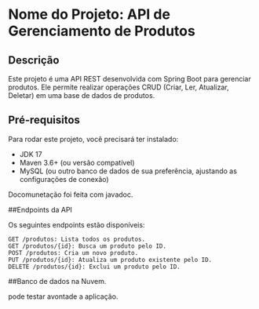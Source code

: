 # Nome do Projeto: API de Gerenciamento de Produtos

## Descrição
Este projeto é uma API REST desenvolvida com Spring Boot para gerenciar produtos. Ele permite realizar operações CRUD (Criar, Ler, Atualizar, Deletar) em uma base de dados de produtos.

## Pré-requisitos
Para rodar este projeto, você precisará ter instalado:
- JDK 17
- Maven 3.6+ (ou versão compatível)
- MySQL (ou outro banco de dados de sua preferência, ajustando as configurações de conexão)



Docomunetação foi feita com javadoc.


##Endpoints da API

Os seguintes endpoints estão disponíveis:

    GET /produtos: Lista todos os produtos.
    GET /produtos/{id}: Busca um produto pelo ID.
    POST /produtos: Cria um novo produto.
    PUT /produtos/{id}: Atualiza um produto existente pelo ID.
    DELETE /produtos/{id}: Exclui um produto pelo ID.

##Banco de dados na Nuvem.

pode testar avontade a aplicação.

